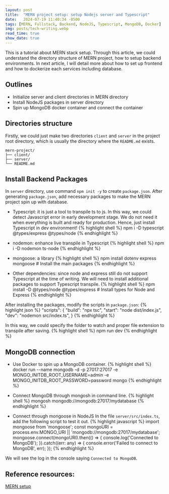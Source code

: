 ```yaml
---
layout: post
title:  "MERN project setup: setup Nodejs server and Typescript"
date:   2024-07-19 11:40:34 -0500
tags: [MERN, Fullstack, Backend, NodeJS, Typescript, MongoDB, Docker]
img: posts/tech-writing.webp
read_time: true
show_date: true
---
```

This is a tutorial about MERN stack setup. Through this article, we could understand the directory structure of MERN project, how to setup backend environments. In next article, I will detail more about how to set up frontend and how to dockerize each services including database.

## Outlines
* Initialize server and client directories in MERN directory
* Install NodeJS packages in server directory
* Spin up MongoDB docker container and connect the container


## Directories structure
Firstly, we could just make two directories `client` and `server` in the project root directory, which is usually the directory where the `README.md` exists.
```
mern-project/
├── client/
├── server/
└── README.md
```

## Install Backend Packages
In `server` directory, use command `npm init -y` to create `package.json`.
After generating `package.json`, add necessary packages to make the MERN project spin up with database.

* Typescript: it is just a tool to transpile ts to js. In this way, we could detect Javascript error in early development stage. We do not need it when everything is built and ready for production. Hence, just install Typescript in dev environment!
{% highlight shell %}
npm i -D typescript @types/express @types/node
{% endhighlight %}

* nodemon: enhance live transpile in Typescript
{% highlight shell %}
npm i -D nodemon ts-node
{% endhighlight %}

* mongoose: a library
{% highlight shell %}
npm install dotenv express mongoose        # Install the main packages
{% endhighlight %}

* Other dependencies: since node and express still do not support Typescript at the time of writing. We will need to install additional packages to support Typescript transpile.
{% highlight shell %}
npm install -D @types/node @types/express  # Install types for Node and Express
{% endhighlight %}

After installing the packages, modify the scripts in `package.json`:
{% highlight json %}
"scripts": {
  "build": "npx tsc",
  "start": "node dist/index.js",
  "dev": "nodemon src/index.ts",
}
{% endhighlight %}

In this way, we could specify the folder to watch and proper file extension to transpile after saving.
{% highlight shell %}
npm run dev
{% endhighlight %}

## MongoDB connection
* Use Docker to spin up a MongoDB container.
{% highlight shell %}
docker run --name mongodb -d -p 27017:27017 -e MONGO_INITDB_ROOT_USERNAME=admin -e MONGO_INITDB_ROOT_PASSWORD=password mongo
{% endhighlight %}

* Connect MongoDB through mongosh in command line.
{% highlight shell %}
mongosh mongodb://mongodb:27017/mydatabase
{% endhighlight %}

* Connect through mongoose in NodeJS
In the file `server/src/index.ts`, add the following script to test it out.
{% highlight javascript %}
import mongoose from 'mongoose';
const mongoURI = process.env.MONGO_URI || 'mongodb://mongodb:27017/mydatabase';
mongoose.connect(mongoURI).then(() => {
  console.log('Connected to MongoDB');
}).catch((err: any) => {
  console.error('Failed to connect to MongoDB', err);
});
{% endhighlight %}

We will see the log in the console saying `Connected to MongoDB`.

## Reference resources:
[MERN setup](https://blog.logrocket.com/how-to-set-up-node-typescript-express/)
